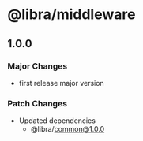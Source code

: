 # @libra/middleware

## 1.0.0

### Major Changes

- first release major version

### Patch Changes

- Updated dependencies
  - @libra/common@1.0.0
